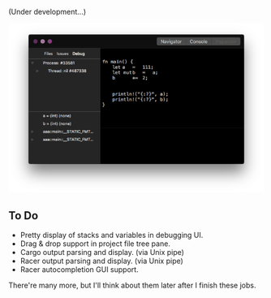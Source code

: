 





(Under development...)


![](Preview.png)






To Do
-----
- Pretty display of stacks and variables in debugging UI.
- Drag & drop support in project file tree pane. 
- Cargo output parsing and display. (via Unix pipe)
- Racer output parsing and display. (via Unix pipe)
- Racer autocompletion GUI support.



There're many more, but I'll think about them later after I finish these jobs.
















